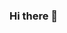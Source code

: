 ### Hi there 👋

<!--
**Hey I am a 16 years old learning Developer.

Here are some ideas to get you started:

⊳ 🔭 I’m currently working on Java App and discord Bots
⊳ 🌱 I’m currently learning Java development 
⊳ 👯 I’m looking to collaborate on Apps projects 
⊳ 🤔 I’m looking for help with Java tricks 
⊳ 💬 Ask me about discord.py
⊳ 📫 How to reach me: $wip#9999 | discord.py
- ⚡ Fun fact: I have a discord bot in over 100 servers with 130k users 

◉ 2021 goal : getting my ap 1k + downloads 

